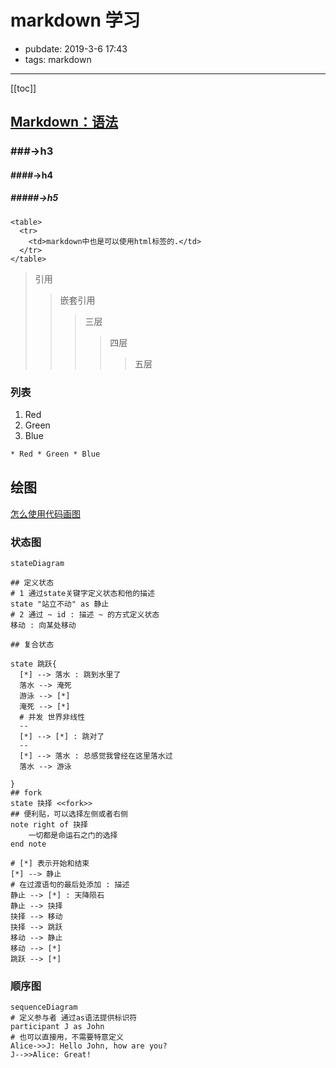 # markdown 学习

- pubdate: 2019-3-6 17:43
- tags: markdown

---

[[toc]]

## [Markdown：语法](https://daringfireball.net/projects/markdown/syntax#philosophy)

### ###->h3

#### ####->h4

##### #####->h5

```html{run}
<table>
  <tr>
    <td>markdown中也是可以使用html标签的.</td>
  </tr>
</table>
```

> 引用
>
> > 嵌套引用
> >
> > > 三层
> > >
> > > > 四层
> > > >
> > > > > 五层

### 列表

1. Red
2. Green
3. Blue

```html
* Red * Green * Blue
```

## 绘图

[怎么使用代码画图](https://github.com/mermaid-js/mermaid)

### 状态图

```mermaid{run}
stateDiagram

## 定义状态
# 1 通过state关键字定义状态和他的描述
state "站立不动" as 静止
# 2 通过 ~ id : 描述 ~ 的方式定义状态
移动 : 向某处移动

## 复合状态

state 跳跃{
  [*] --> 落水 : 跳到水里了
  落水 --> 淹死
  游泳 --> [*]
  淹死 --> [*]
  # 并发 世界非线性
  --
  [*] --> [*] : 跳对了
  --
  [*] --> 落水 : 总感觉我曾经在这里落水过
  落水 --> 游泳

}
## fork
state 抉择 <<fork>>
## 便利贴，可以选择左侧或者右侧
note right of 抉择
    一切都是命运石之门的选择
end note

# [*] 表示开始和结束
[*] --> 静止
# 在过渡语句的最后处添加 : 描述
静止 --> [*] : 天降陨石
静止 --> 抉择
抉择 --> 移动
抉择 --> 跳跃
移动 --> 静止
移动 --> [*]
跳跃 --> [*]
```

### 顺序图

```mermaid{run}
sequenceDiagram
# 定义参与者 通过as语法提供标识符
participant J as John
# 也可以直接用，不需要特意定义
Alice->>J: Hello John, how are you?
J-->>Alice: Great!
```
